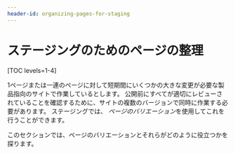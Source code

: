 ```yaml
---
header-id: organizing-pages-for-staging
---
```


# ステージングのためのページの整理

[TOC levels=1-4]

1ページまたは一連のページに対して短期間にいくつかの大きな変更が必要な製品指向のサイトで作業しているとします。 公開前にすべてが適切にレビューされていることを確認するために、サイトの複数のバージョンで同時に作業する必要があります。 ステージングでは、 *ページのバリエーション*を使用してこれを行うことができます。

このセクションでは、ページのバリエーションとそれらがどのように役立つかを探ります。
